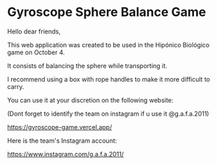 # Gyroscope Sphere Balance Game

Hello dear friends,

This web application was created to be used in the Hipónico Biológico game on October 4.

It consists of balancing the sphere while transporting it.

I recommend using a box with rope handles to make it more difficult to carry.

You can use it at your discretion on the following website:

(Dont forget to identify the team on instagram if u use it @g.a.f.a.2011)


https://gyroscope-game.vercel.app/

Here is the team's Instagram account:

https://www.instagram.com/g.a.f.a.2011/
